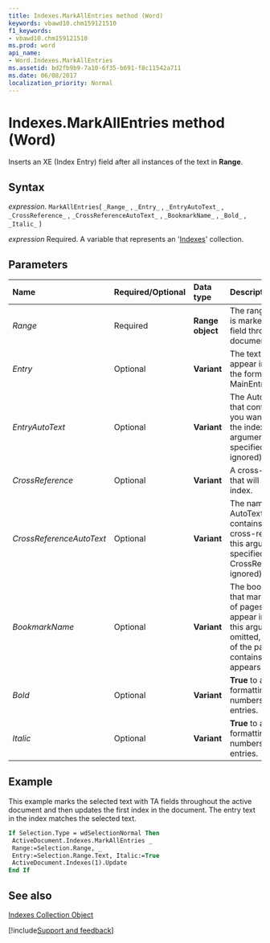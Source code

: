 ```yaml
---
title: Indexes.MarkAllEntries method (Word)
keywords: vbawd10.chm159121510
f1_keywords:
- vbawd10.chm159121510
ms.prod: word
api_name:
- Word.Indexes.MarkAllEntries
ms.assetid: bd2fb9b9-7a10-6f35-b691-f8c11542a711
ms.date: 06/08/2017
localization_priority: Normal
---
```



# Indexes.MarkAllEntries method (Word)

Inserts an XE (Index Entry) field after all instances of the text in  **Range**.


## Syntax

_expression_. `MarkAllEntries`( `_Range_` , `_Entry_` , `_EntryAutoText_` , `_CrossReference_` , `_CrossReferenceAutoText_` , `_BookmarkName_` , `_Bold_` , `_Italic_` )

_expression_ Required. A variable that represents an '[Indexes](Word.indexes.md)' collection.


## Parameters



|Name|Required/Optional|Data type|Description|
|:-----|:-----|:-----|:-----|
| _Range_|Required| **Range object**|The range whose text is marked with an XE field throughout the document.|
| _Entry_|Optional| **Variant**|The text you want to appear in the index, in the form MainEntry[:Subentry].|
| _EntryAutoText_|Optional| **Variant**|The AutoText entry that contains the text you want to appear in the index (if this argument is specified, Entry is ignored).|
| _CrossReference_|Optional| **Variant**|A cross-reference that will appear in the index.|
| _CrossReferenceAutoText_|Optional| **Variant**|The name of the AutoText entry that contains the text for a cross-reference (if this argument is specified, CrossReference is ignored).|
| _BookmarkName_|Optional| **Variant**|The bookmark name that marks the range of pages you want to appear in the index. If this argument is omitted, the number of the page that contains the XE field appears in the index.|
| _Bold_|Optional| **Variant**| **True** to add bold formatting to page numbers for index entries.|
| _Italic_|Optional| **Variant**| **True** to add italic formatting to page numbers for index entries.|

## Example

This example marks the selected text with TA fields throughout the active document and then updates the first index in the document. The entry text in the index matches the selected text.


```vb
If Selection.Type = wdSelectionNormal Then 
 ActiveDocument.Indexes.MarkAllEntries _ 
 Range:=Selection.Range, _ 
 Entry:=Selection.Range.Text, Italic:=True 
 ActiveDocument.Indexes(1).Update 
End If
```


## See also


[Indexes Collection Object](Word.indexes.md)

[!include[Support and feedback](~/includes/feedback-boilerplate.md)]